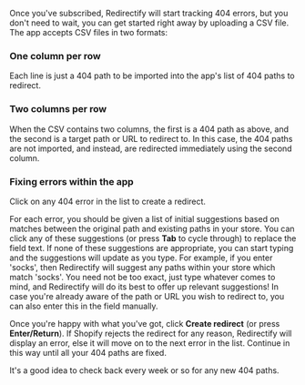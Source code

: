 Once you've subscribed, Redirectify will start tracking 404 errors, but you
don't need to wait, you can get started right away by uploading a CSV file. The
app accepts CSV files in two formats:

### One column per row

Each line is just a 404 path to be imported into the app's list of 404 paths to
redirect.

### Two columns per row

When the CSV contains two columns, the first is a 404 path as above, and the
second is a target path or URL to redirect to. In this case, the 404 paths are
not imported, and instead, are redirected immediately using the second column.

### Fixing errors within the app

Click on any 404 error in the list to create a redirect.

For each error, you should be given a list of initial suggestions based on
matches between the original path and existing paths in your store. You can
click any of these suggestions (or press **Tab** to cycle through) to replace
the field text. If none of these suggestions are appropriate, you can start
typing and the suggestions will update as you type. For example, if you enter
'socks', then Redirectify will suggest any paths within your store which match
'socks'. You need not be too exact, just type whatever comes to mind, and
Redirectify will do its best to offer up relevant suggestions! In case you're
already aware of the path or URL you wish to redirect to, you can also enter
this in the field manually.

Once you're happy with what you've got, click **Create redirect** (or press
**Enter/Return**). If Shopify rejects the redirect for any reason, Redirectify
will display an error, else it will move on to the next error in the list.
Continue in this way until all your 404 paths are fixed.

It's a good idea to check back every week or so for any new 404 paths. 
